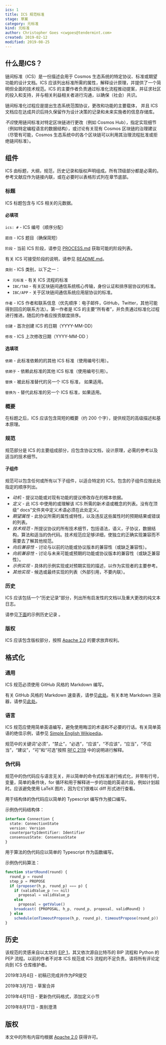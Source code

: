 ```yaml
---
ics: 1
title: ICS 规范标准
stage: 草案
category: 元标准
kind: 元标准
author: Christopher Goes <cwgoes@tendermint.com>
created: 2019-02-12
modified: 2019-08-25
---
```


## 什么是ICS？

链间标准（ICS）是一份描述会用于 Cosmos 生态系统的特定协议、标准或期望功能的设计文档。ICS 应该列出标准所需的属性，解释设计原理，并提供了一个简明但全面的技术规范。ICS 的主要作者负责通过标准化流程推动提案，并征求社区的投入和支持，并与相关利益相关者进行沟通，以确保（社会）共识。

链间标准化过程应是提出生态系统范围协议，更改和功能的主要载体，
并且 ICS 文档应在达成共识后持久保留作为设计决策的记录和未来实施者的信息存储库。

*不应*使用链间标准对特定区块链进行更改（例如 Cosmos Hub），指定实现细节（例如特定编程语言的数据结构），或讨论有关现有 Cosmos 区块链的治理建议（尽管有可能，Cosmos 生态系统中的各个区块链可以利用其治理流程批准或拒绝链间标准）。

## 组件

ICS 由标题，大纲，规范，历史记录和版权声明组成。所有顶级部分都是必需的。参考文献应作为链接内联，或在必要时以表格形式列在章节底部。

### 标题

ICS 标题包含与 ICS 相关的元数据。

#### 必填项

`ics: #` - ICS 编号（顺序分配）

`题目` - ICS 题目（确保简短）

`阶段` - 当前 ICS 阶段，请参见 [PROCESS.md](../../PROCESS.md) 获取可能的阶段列表。

有关 ICS 可接受阶段的说明，请参见 [README.md](../../README.md)。

`类别` - ICS 类别，以下之一：

- `元标准` - 有关 ICS 流程的标准
- `IBC/TAO` - 有关区块链间通信系统核心传输，身份认证和排序层协议的标准。
- `IBC/APP` - 关于区块链间通信系统应用层协议的标准。

`作者` - ICS 作者和联系信息（优先顺序：电子邮件，GitHub，Twitter，其他可能得到回应的联系方法）。第一作者是 ICS 的主要“所有者”，并负责通过标准化过程进行推进。随后的作者应按贡献度排序。

`创建` - 首次创建 ICS 的日期（YYYY-MM-DD）

`修改` - ICS 上次修改日期（YYYY-MM-DD ）

#### 选填项

`依赖` - 此标准依赖的的其他 ICS 标准（使用编号引用）。

`依赖于` - 依赖此标准的其他 ICS 标准（使用编号引用）。

`替换` - 被此标准替代的另一个 ICS 标准， 如果适用。

`替换为` - 替代此标准的另一个 ICS 标准，如果适用。

### 概要

在标题之后，ICS 应该包含简短的概要（约 200 个字），提供规范的高级描述和基本原理。

### 规范

规范部分是 ICS 的主要组成部分，应包含协议文档，设计原理，必需的参考以及适当的技术细节。

#### 子组件

规范可以包含任何或所有以下子组件，以适合特定的 ICS。包含的子组件应按此处指定的顺序列出。

- *动机* - 提议功能或对现有功能的提议修改存在的根本依据。
- *定义* - 此 ICS 中使用的或理解该 ICS 所需的新术语或概念的列表。没有在顶级“ docs”文件夹中定义术语必须在此处定义。
- *期望属性* - 此协议所需的属性或特性，以及违反这些属性时的预期结果或错误的列表。
- *技术规范* - 所提议协议的所有技术细节，包括语法，语义，子协议，数据结构，算法和适当的伪代码。技术规范应足够详细，使独立的正确实现兼容而不需要去了解其他规范。
- *向后兼容性* - 讨论与以前的功能或协议版本的兼容性（或缺乏兼容性）。
- *向前兼容性* - 讨论与未来可能或预期的功能或协议版本的兼容性（或缺乏兼容性）。
- *示例实现* - 具体的示例实现或对预期实现的描述，以作为实现者的主要参考。
- *其他实现* - 候选或最终实现的列表（外部引用，不要内联）。

### 历史

ICS 应该包括一个“历史记录”部分，列出所有启发性的文档以及重大更改的纯文本日志。

请参见[下面](#history-1)的示例历史记录 。

### 版权

ICS 应该包含版权部分，按照 [Apache 2.0](https://www.apache.org/licenses/LICENSE-2.0) 的要求放弃权利。

## 格式化

### 通用

ICS 规范必须使用 GitHub 风格的 Markdown 编写。

有关 GitHub 风格的 Markdown 速查表，请参见[此处](https://github.com/adam-p/markdown-here/wiki/Markdown-Cheatsheet)。有关本地 Markdown 渲染器，请参见[此处](https://github.com/joeyespo/grip)。

### 语言

ICS 规范应使用简单英语编写，避免使用晦涩的术语和不必要的行话。有关简单英语的绝佳示例，请参见 [Simple English Wikipedia](https://simple.wikipedia.org/wiki/Main_Page)。

规范中的关键词“必须”，“禁止”，“必选”，“应该”，“不应该”，“应当”，“不应当”，“建议”，“可”和“可选”按照 [RFC 2119](https://tools.ietf.org/html/rfc2119) 中的说明进行解释。

### 伪代码

规范中的伪代码应与语言无关，并以简单的命令式标准进行格式化，并带有行号，变量，简单的条件块，for 循环和用于解释进一步的功能的英语片段，例如计划超时。应该避免使用 LaTeX 图片，因为它们很难以 diff 形式进行查看。

用于结构体的伪代码应以简单的 Typescript 编写作为接口编写。

示例伪代码结构体：

```typescript
interface Connection {
  state: ConnectionState
  version: Version
  counterpartyIdentifier: Identifier
  consensusState: ConsensusState
}
```

用于算法的伪代码应以简单的 Typescript 作为函数编写。

示例伪代码算法：

```typescript
function startRound(round) {
  round_p = round
  step_p = PROPOSE
  if (proposer(h_p, round_p) === p) {
    if (validValue_p !== nil)
      proposal = validValue_p
    else
      proposal = getValue()
    broadcast( {PROPOSAL, h_p, round_p, proposal, validRound} )
  } else
    schedule(onTimeoutPropose(h_p, round_p), timeoutPropose(round_p))
}
```

## 历史

该规范的灵感来自以太坊的 [EIP 1](https://github.com/ethereum/EIPs/blob/master/EIPS/eip-1.md)，其又依次源自比特币的 BIP 流程和 Python 的 PEP 流程。以前的作者不对本 ICS 规范或 ICS 流程的不足负责。请将所有评论定向到 ICS 仓库维护者。

2019年3月4日 - 初稿已完成并作为PR提交

2019年3月7日 - 草案合并

2019年4月11日 - 更新伪代码格式，添加定义小节

2019年8月17日 - 类别澄清

## 版权

本文中的所有内容均根据 [Apache 2.0](https://www.apache.org/licenses/LICENSE-2.0) 获得许可。
